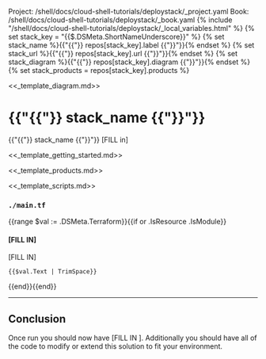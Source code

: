 Project: /shell/docs/cloud-shell-tutorials/deploystack/_project.yaml
Book: /shell/docs/cloud-shell-tutorials/deploystack/_book.yaml
{% include "/shell/docs/cloud-shell-tutorials/deploystack/_local_variables.html" %}
{% set stack_key = "{{$.DSMeta.ShortNameUnderscore}}" %}
{% set stack_name %}{{"{{"}} repos[stack_key].label {{"}}"}}{% endset %}
{% set stack_url %}{{"{{"}} repos[stack_key].url {{"}}"}}{% endset %}
{% set stack_diagram %}{{"{{"}} repos[stack_key].diagram {{"}}"}}{% endset %}
{% set stack_products = repos[stack_key].products  %}

<!-- TODO: Review, place in the right spot and remove from file -->
<!-- 
 "{{$.DSMeta.ShortNameUnderscore}}": {
      "url": "{{$.DSMeta.Github.Repo | ToLower }}", 
      "label": "{{.DSMeta.DeployStack.Title | ToLower |  Title }}",
      "diagram" : "arch-{{$.DSMeta.ShortName}}.svg",
      "products" : [{{range $val := .Products}}"{{$val | ShortNameUnderscore}}",{{end}}]
  },

 -->

<<_template_diagram.md>>

<!-- TODO: FILL IN -->
# {{"{{"}} stack_name {{"}}"}}
{{"{{"}} stack_name {{"}}"}} [FILL in]

<<_template_getting_started.md>>

<<_template_products.md>>

<<_template_scripts.md>>

### `./main.tf`


{{range $val := .DSMeta.Terraform}}{{if or .IsResource .IsModule}}
<!-- TODO: FILL IN -->
#### [FILL IN]
[FILL IN]

``` hcl
{{$val.Text | TrimSpace}}
```
{{end}}{{end}}

<hr class="full-width">

## Conclusion
<!-- TODO: FILL IN -->
Once run you should now have [FILL IN ]. Additionally you should have all of the code to modify or extend this solution to fit your environment.
